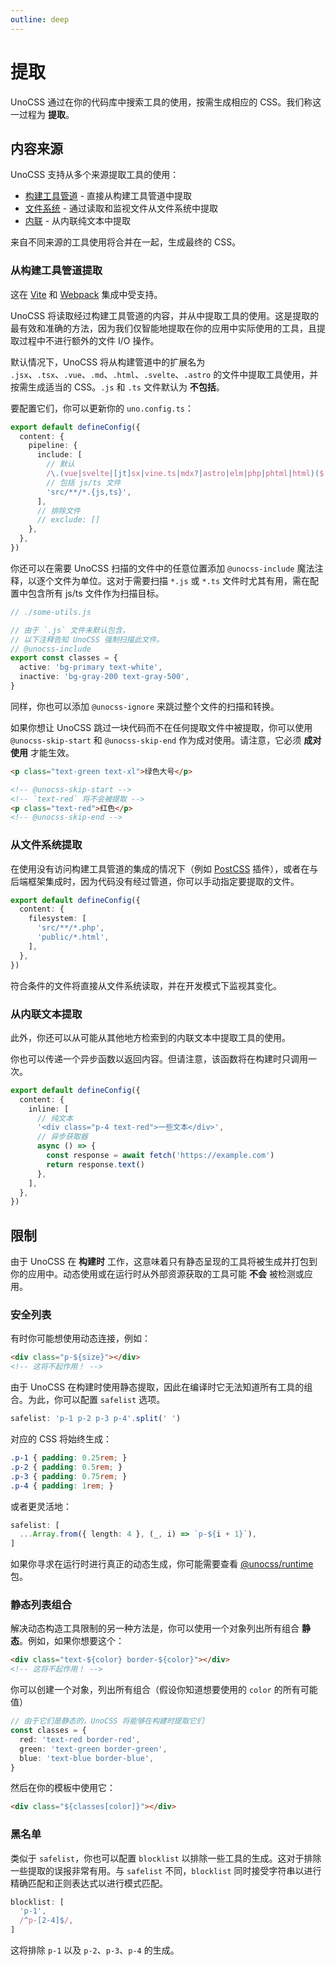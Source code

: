 ```yaml
---
outline: deep
---
```


# 提取

UnoCSS 通过在你的代码库中搜索工具的使用，按需生成相应的 CSS。我们称这一过程为 **提取**。

## 内容来源

UnoCSS 支持从多个来源提取工具的使用：

- [构建工具管道](#extracting-from-build-tools-pipeline) - 直接从构建工具管道中提取
- [文件系统](#extracting-from-filesystem) - 通过读取和监视文件从文件系统中提取
- [内联](#extracting-from-inline-text) - 从内联纯文本中提取

来自不同来源的工具使用将合并在一起，生成最终的 CSS。

### 从构建工具管道提取

这在 [Vite](/integrations/vite) 和 [Webpack](/integrations/webpack) 集成中受支持。

UnoCSS 将读取经过构建工具管道的内容，并从中提取工具的使用。这是提取的最有效和准确的方法，因为我们仅智能地提取在你的应用中实际使用的工具，且提取过程中不进行额外的文件 I/O 操作。

默认情况下，UnoCSS 将从构建管道中的扩展名为 `.jsx`、`.tsx`、`.vue`、`.md`、`.html`、`.svelte`、`.astro` 的文件中提取工具使用，并按需生成适当的 CSS。`.js` 和 `.ts` 文件默认为 **不包括**。

要配置它们，你可以更新你的 `uno.config.ts`：

```ts [uno.config.ts]
export default defineConfig({
  content: {
    pipeline: {
      include: [
        // 默认
        /\.(vue|svelte|[jt]sx|vine.ts|mdx?|astro|elm|php|phtml|html)($|\?)/,
        // 包括 js/ts 文件
        'src/**/*.{js,ts}',
      ],
      // 排除文件
      // exclude: []
    },
  },
})
```

你还可以在需要 UnoCSS 扫描的文件中的任意位置添加 `@unocss-include` 魔法注释，以逐个文件为单位。这对于需要扫描 `*.js` 或 `*.ts` 文件时尤其有用，需在配置中包含所有 js/ts 文件作为扫描目标。

```ts
// ./some-utils.js

// 由于 `.js` 文件未默认包含，
// 以下注释告知 UnoCSS 强制扫描此文件。
// @unocss-include
export const classes = {
  active: 'bg-primary text-white',
  inactive: 'bg-gray-200 text-gray-500',
}
```

同样，你也可以添加 `@unocss-ignore` 来跳过整个文件的扫描和转换。

如果你想让 UnoCSS 跳过一块代码而不在任何提取文件中被提取，你可以使用 `@unocss-skip-start` 和 `@unocss-skip-end` 作为成对使用。请注意，它必须 **成对使用** 才能生效。

```html
<p class="text-green text-xl">绿色大号</p>

<!-- @unocss-skip-start -->
<!-- `text-red` 将不会被提取 -->
<p class="text-red">红色</p>
<!-- @unocss-skip-end -->
```

### 从文件系统提取

在使用没有访问构建工具管道的集成的情况下（例如 [PostCSS](/integrations/postcss) 插件），或者在与后端框架集成时，因为代码没有经过管道，你可以手动指定要提取的文件。

```ts [uno.config.ts]
export default defineConfig({
  content: {
    filesystem: [
      'src/**/*.php',
      'public/*.html',
    ],
  },
})
```

符合条件的文件将直接从文件系统读取，并在开发模式下监视其变化。

### 从内联文本提取

此外，你还可以从可能从其他地方检索到的内联文本中提取工具的使用。

你也可以传递一个异步函数以返回内容。但请注意，该函数将在构建时只调用一次。

```ts [uno.config.ts]
export default defineConfig({
  content: {
    inline: [
      // 纯文本
      '<div class="p-4 text-red">一些文本</div>',
      // 异步获取器
      async () => {
        const response = await fetch('https://example.com')
        return response.text()
      },
    ],
  },
})
```

## 限制

由于 UnoCSS 在 **构建时** 工作，这意味着只有静态呈现的工具将被生成并打包到你的应用中。动态使用或在运行时从外部资源获取的工具可能 **不会** 被检测或应用。

### 安全列表

有时你可能想使用动态连接，例如：

```html
<div class="p-${size}"></div>
<!-- 这将不起作用！ -->
```

由于 UnoCSS 在构建时使用静态提取，因此在编译时它无法知道所有工具的组合。为此，你可以配置 `safelist` 选项。

```ts [uno.config.ts]
safelist: 'p-1 p-2 p-3 p-4'.split(' ')
```

对应的 CSS 将始终生成：

<!-- eslint-skip -->

```css
.p-1 { padding: 0.25rem; }
.p-2 { padding: 0.5rem; }
.p-3 { padding: 0.75rem; }
.p-4 { padding: 1rem; }
```

或者更灵活地：

```ts [uno.config.ts]
safelist: [
  ...Array.from({ length: 4 }, (_, i) => `p-${i + 1}`),
]
```

如果你寻求在运行时进行真正的动态生成，你可能需要查看 [@unocss/runtime](/integrations/runtime) 包。

### 静态列表组合

解决动态构造工具限制的另一种方法是，你可以使用一个对象列出所有组合 **静态**。例如，如果你想要这个：

```html
<div class="text-${color} border-${color}"></div>
<!-- 这将不起作用！ -->
```

你可以创建一个对象，列出所有组合（假设你知道想要使用的 `color` 的所有可能值）

```ts
// 由于它们是静态的，UnoCSS 将能够在构建时提取它们
const classes = {
  red: 'text-red border-red',
  green: 'text-green border-green',
  blue: 'text-blue border-blue',
}
```

然后在你的模板中使用它：

```html
<div class="${classes[color]}"></div>
```

### 黑名单

类似于 `safelist`，你也可以配置 `blocklist` 以排除一些工具的生成。这对于排除一些提取的误报非常有用。与 `safelist` 不同，`blocklist` 同时接受字符串以进行精确匹配和正则表达式以进行模式匹配。

```ts [uno.config.ts]
blocklist: [
  'p-1',
  /^p-[2-4]$/,
]
```

这将排除 `p-1` 以及 `p-2`、`p-3`、`p-4` 的生成。
